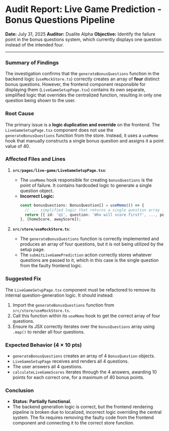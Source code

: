 # Audit Report: Live Game Prediction - Bonus Questions Pipeline

**Date:** July 31, 2025
**Auditor:** Dualite Alpha
**Objective:** Identify the failure point in the bonus questions system, which currently displays one question instead of the intended four.

---

### Summary of Findings

The investigation confirms that the `generateBonusQuestions` function in the backend logic (`useMockStore.ts`) correctly creates an array of **four** distinct bonus questions. However, the frontend component responsible for displaying them (`LiveGameSetupPage.tsx`) contains its own separate, simplified logic that overrides the centralized function, resulting in only one question being shown to the user.

### Root Cause

The primary issue is a **logic duplication and override** on the frontend. The `LiveGameSetupPage.tsx` component does not use the `generateBonusQuestions` function from the store. Instead, it uses a `useMemo` hook that manually constructs a single bonus question and assigns it a point value of 40.

### Affected Files and Lines

1.  **`src/pages/live-game/LiveGameSetupPage.tsx`**:
    -   The `useMemo` hook responsible for creating `bonusQuestions` is the point of failure. It contains hardcoded logic to generate a single question object.
    -   **Incorrect Logic:**
        ```typescript
        const bonusQuestions: BonusQuestion[] = useMemo(() => {
          // ... simplified logic that returns a single question array ...
          return [{ id: 'q1', question: 'Who will score first?', ..., points: 40 }];
        }, [homeScore, awayScore]);
        ```

2.  **`src/store/useMockStore.ts`**:
    -   The `generateBonusQuestions` function is correctly implemented and produces an array of four questions, but it is not being utilized by the setup page.
    -   The `submitLiveGamePrediction` action correctly stores whatever questions are passed to it, which in this case is the single question from the faulty frontend logic.

### Suggested Fix

The `LiveGameSetupPage.tsx` component must be refactored to remove its internal question-generation logic. It should instead:
1.  Import the `generateBonusQuestions` function from `src/store/useMockStore.ts`.
2.  Call this function within its `useMemo` hook to get the correct array of four questions.
3.  Ensure its JSX correctly iterates over the `bonusQuestions` array using `.map()` to render all four questions.

### Expected Behavior (4 × 10 pts)

-   `generateBonusQuestions` creates an array of 4 `BonusQuestion` objects.
-   `LiveGameSetupPage` receives and renders all 4 questions.
-   The user answers all 4 questions.
-   `calculateLiveGameScores` iterates through the 4 answers, awarding 10 points for each correct one, for a maximum of 40 bonus points.

### Conclusion

-   **Status:** **Partially functional.**
-   The backend generation logic is correct, but the frontend rendering pipeline is broken due to localized, incorrect logic overriding the central system. The fix requires removing the faulty code from the frontend component and connecting it to the correct store function.
